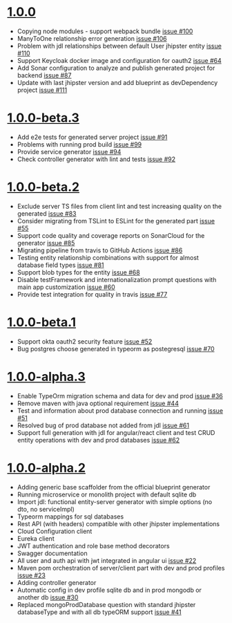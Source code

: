 <a name="1.0.0"></a>
<a name="1.0.0-beta.3"></a>
<a name="1.0.0-beta.2"></a>
<a name="1.0.0-beta.1"></a>
<a name="1.0.0-alpha.3"></a>
<a name="1.0.0-alpha.2"></a>

# [1.0.0](https://github.com/jhipster/generator-jhipster-nodejs/tree/v1.0.0)

-   Copying node modules - support webpack bundle [issue #100](https://github.com/jhipster/generator-jhipster-nodejs/issues/100)
-   ManyToOne relationship error generation [issue #106](https://github.com/jhipster/generator-jhipster-nodejs/issues/106)
-   Problem with jdl relationships between default User jhipster entity [issue #110](https://github.com/jhipster/generator-jhipster-nodejs/issues/110)
-   Support Keycloak docker image and configuration for oauth2 [issue #64](https://github.com/jhipster/generator-jhipster-nodejs/issues/64)
-   Add Sonar configuration to analyze and publish generated project for backend [issue #87](https://github.com/jhipster/generator-jhipster-nodejs/issues/87)
-   Update with last jhipster version and add blueprint as devDependency project [issue #111](https://github.com/jhipster/generator-jhipster-nodejs/issues/111)

# [1.0.0-beta.3](https://github.com/jhipster/generator-jhipster-nodejs/tree/v1.0.0-beta.3)

-   Add e2e tests for generated server project [issue #91](https://github.com/jhipster/generator-jhipster-nodejs/issues/91)
-   Problems with running prod build [issue #99](https://github.com/jhipster/generator-jhipster-nodejs/issues/99)
-   Provide service generator [issue #94](https://github.com/jhipster/generator-jhipster-nodejs/issues/94)
-   Check controller generator with lint and tests [issue #92](https://github.com/jhipster/generator-jhipster-nodejs/issues/92)

# [1.0.0-beta.2](https://github.com/jhipster/generator-jhipster-nodejs/tree/v1.0.0-beta.2)

-   Exclude server TS files from client lint and test increasing quality on the generated [issue #83](https://github.com/jhipster/generator-jhipster-nodejs/issues/83)
-   Consider migrating from TSLint to ESLint for the generated part [issue #55](https://github.com/jhipster/generator-jhipster-nodejs/issues/55)
-   Support code quality and coverage reports on SonarCloud for the generator [issue #85](https://github.com/jhipster/generator-jhipster-nodejs/issues/85)
-   Migrating pipeline from travis to GitHub Actions [issue #86](https://github.com/jhipster/generator-jhipster-nodejs/issues/86)
-   Testing entity relationship combinations with support for almost database field types [issue #81](https://github.com/jhipster/generator-jhipster-nodejs/issues/81)
-   Support blob types for the entity [issue #68](https://github.com/jhipster/generator-jhipster-nodejs/issues/68)
-   Disable testFramework and internationalization prompt questions with main app customization [issue #60](https://github.com/jhipster/generator-jhipster-nodejs/issues/60)
-   Provide test integration for quality in travis [issue #77](https://github.com/jhipster/generator-jhipster-nodejs/issues/77)

# [1.0.0-beta.1](https://github.com/jhipster/generator-jhipster-nodejs/tree/v1.0.0-beta.1)

-   Support okta oauth2 security feature [issue #52](https://github.com/jhipster/generator-jhipster-nodejs/issues/52)
-   Bug postgres choose generated in typeorm as postegresql [issue #70](https://github.com/jhipster/generator-jhipster-nodejs/issues/70)

# [1.0.0-alpha.3](https://github.com/jhipster/generator-jhipster-nodejs/tree/v1.0.0-alpha.3)

-   Enable TypeOrm migration schema and data for dev and prod [issue #36](https://github.com/jhipster/generator-jhipster-nodejs/issues/36)
-   Remove maven with java optional requirement [issue #44](https://github.com/jhipster/generator-jhipster-nodejs/issues/44)
-   Test and information about prod database connection and running [issue #51](https://github.com/jhipster/generator-jhipster-nodejs/issues/51)
-   Resolved bug of prod database not added from jdl [issue #61](https://github.com/jhipster/generator-jhipster-nodejs/issues/61)
-   Support full generation with jdl for angular/react client and test CRUD entity operations with dev and prod databases [issue #62](https://github.com/jhipster/generator-jhipster-nodejs/issues/62)

# [1.0.0-alpha.2](https://github.com/jhipster/generator-jhipster-nodejs/tree/v1.0.0-alpha.2)

-   Adding generic base scaffolder from the official blueprint generator
-   Running microservice or monolith project with default sqlite db
-   Import jdl: functional entity-server generator with simple options (no dto, no serviceImpl)
-   Typeorm mappings for sql databases
-   Rest API (with headers) compatible with other jhipster implementations
-   Cloud Configuration client
-   Eureka client
-   JWT authentication and role base method decorators
-   Swagger documentation
-   All user and auth api with jwt integrated in angular ui [issue #22](https://github.com/jhipster/generator-jhipster-nodejs/issues/22)
-   Maven pom orchestration of server/client part with dev and prod profiles [issue #23](https://github.com/jhipster/generator-jhipster-nodejs/issues/23)
-   Adding controller generator
-   Automatic config in dev profile sqlite db and in prod mongodb or another db [issue #30](https://github.com/jhipster/generator-jhipster-nodejs/issues/30)
-   Replaced mongoProdDatabase question with standard jhipster databaseType and with all db typeORM support [issue #41](https://github.com/jhipster/generator-jhipster-nodejs/issues/41)
